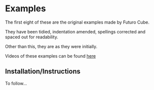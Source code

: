 # Examples

The first eight of these are the original examples made by Futuro Cube.

They have been tidied, indentation amended, spellings corrected and spaced out for readability.

Other than this, they are as they were initially. 

Videos of these examples can be found [here](https://www.youtube.com/user/rubiksfuturocube/videos)

## Installation/Instructions

To follow...